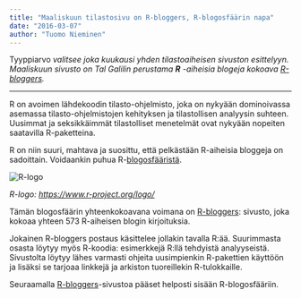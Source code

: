 ```yaml
---
title: "Maaliskuun tilastosivu on R-bloggers, R-blogosfäärin napa"
date: "2016-03-07"
author: "Tuomo Nieminen"
---
```


Tyyppiarvo _valitsee joka kuukausi yhden tilastoaiheisen sivuston esittelyyn. Maaliskuun sivusto on Tal Galilin perustama **R** -aiheisia blogeja kokoava [R-bloggers](http://www.r-bloggers.com/)._

* * *

R on avoimen lähdekoodin tilasto-ohjelmisto, joka on nykyään dominoivassa asemassa tilasto-ohjelmistojen kehityksen ja tilastollisen analyysin suhteen. Uusimmat ja seksikkäimmät tilastolliset menetelmät ovat nykyään nopeiten saatavilla R-paketteina.

R on niin suuri, mahtava ja suosittu, että pelkästään R-aiheisia bloggeja on sadoittain. Voidaankin puhua R-[blogosfääristä](https://www.youtube.com/watch?v=49X2l1iWDfc).


![R-logo](https://upload.wikimedia.org/wikipedia/commons/thumb/1/1b/R_logo.svg/774px-R_logo.svg.png)

_R-logo: https://www.r-project.org/logo/_


Tämän blogosfäärin yhteenkokoavana voimana on [R-bloggers](http://www.r-bloggers.com/): sivusto, joka kokoaa yhteen 573 R-aiheisen blogin kirjoituksia.

Jokainen R-bloggers postaus käsittelee jollakin tavalla R:ää. Suurimmasta osasta löytyy myös R-koodia: esimerkkejä R:llä tehdyistä analyyseistä. Sivustolta löytyy lähes varmasti ohjeita uusimpienkin R-pakettien käyttöön ja lisäksi se tarjoaa linkkejä ja arkiston tuoreillekin R-tulokkaille.

Seuraamalla [R-bloggers](http://www.r-bloggers.com/)\-sivustoa pääset helposti sisään R-blogosfääriin.

